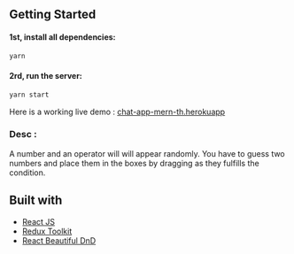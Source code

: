 ## Getting Started

#### 1st, install all dependencies:

```bash
yarn
```

#### 2rd, run the server:

```bash
yarn start
```

Here is a working live demo : [chat-app-mern-th.herokuapp](https://chat-app-mern-th.herokuapp.com/)

### Desc :

<p>A number and an operator will will appear randomly. You have to guess two numbers and place them in the boxes by dragging as they fulfills the condition.</p>

## Built with

- [React JS](https://reactjs.org/)
- [Redux Toolkit](https://redux-toolkit.js.org/)
- [React Beautiful DnD](https://github.com/atlassian/react-beautiful-dnd)
